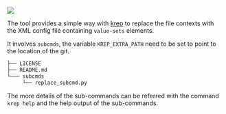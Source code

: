 ![](https://img.shields.io/badge/python-2.7%2C%203.6-blue.svg)

The tool provides a simple way with [krep] to replace the file contexts with
the XML config file containing `value-sets` elements.
 
It involves `subcmds`, the variable `KREP_EXTRA_PATH` need to be set to point
to the location of the git.

```sh
├── LICENSE
├── README.md
└─── subcmds
     └── replace_subcmd.py
```

The more details of the sub-commands can be referred with the command
`krep help` and the help output of the sub-commands.

[krep]: https://github.com/cadappl/krep

